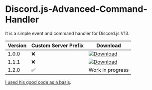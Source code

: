 # Discord.js-Advanced-Command-Handler

It is a simple event and command handler for Discord.js V13. 

| Version | Custom Server Prefix | Download |
|-|-|-|
| 1.0.0 | ❌ | [![Download](https://img.shields.io/badge/Download-v1.0.0-blue?style=flat-square)](https://github.com/MastiderMast/Discord.js-Advanced-Command-Handler/releases/tag/1.0.0) |
| 1.1.1 | ❌ | [![Download](https://img.shields.io/badge/Download-v1.1.1-blue?style=flat-square)](https://github.com/MastiderMast/Discord.js-Advanced-Command-Handler/releases/tag/1.1.1) | 
| 1.2.0 | ✅ | Work in progress | 

[I used his good code as a basis](https://github.com/Ferotiq/Discord.JS-13-Tutorial).
